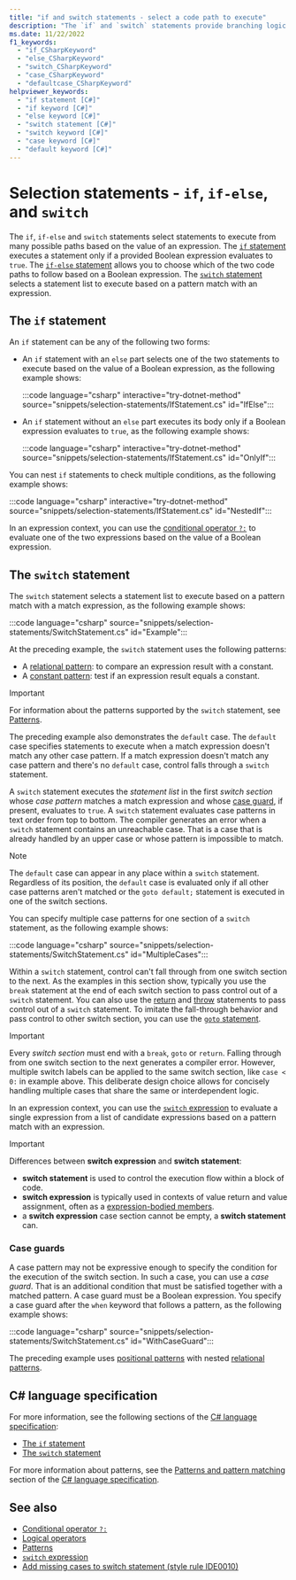 ```yaml
---
title: "if and switch statements - select a code path to execute"
description: "The `if` and `switch` statements provide branching logic in C#. You use `if, `else` and `switch` to choose the path your program follows."
ms.date: 11/22/2022
f1_keywords:
  - "if_CSharpKeyword"
  - "else_CSharpKeyword"
  - "switch_CSharpKeyword"
  - "case_CSharpKeyword"
  - "defaultcase_CSharpKeyword"
helpviewer_keywords:
  - "if statement [C#]"
  - "if keyword [C#]"
  - "else keyword [C#]"
  - "switch statement [C#]"
  - "switch keyword [C#]"
  - "case keyword [C#]"
  - "default keyword [C#]"
---
```

# Selection statements - `if`, `if-else`, and `switch`

The `if`, `if-else` and `switch` statements select statements to execute from many possible paths based on the value of an expression. The [`if` statement](#the-if-statement) executes a statement only if a provided Boolean expression evaluates to `true`. The [`if-else` statement](#the-if-statement) allows you to choose which of the two code paths to follow based on a Boolean expression. The [`switch` statement](#the-switch-statement) selects a statement list to execute based on a pattern match with an expression.

## The `if` statement

An `if` statement can be any of the following two forms:

- An `if` statement with an `else` part selects one of the two statements to execute based on the value of a Boolean expression, as the following example shows:

  :::code language="csharp" interactive="try-dotnet-method" source="snippets/selection-statements/IfStatement.cs" id="IfElse":::

- An `if` statement without an `else` part executes its body only if a Boolean expression evaluates to `true`, as the following example shows:

  :::code language="csharp" interactive="try-dotnet-method" source="snippets/selection-statements/IfStatement.cs" id="OnlyIf":::

You can nest `if` statements to check multiple conditions, as the following example shows:

:::code language="csharp" interactive="try-dotnet-method" source="snippets/selection-statements/IfStatement.cs" id="NestedIf":::

In an expression context, you can use the [conditional operator `?:`](../operators/conditional-operator.md) to evaluate one of the two expressions based on the value of a Boolean expression.

## The `switch` statement

The `switch` statement selects a statement list to execute based on a pattern match with a match expression, as the following example shows:

:::code language="csharp" source="snippets/selection-statements/SwitchStatement.cs" id="Example":::

At the preceding example, the `switch` statement uses the following patterns:

- A [relational pattern](../operators/patterns.md#relational-patterns): to compare an expression result with a constant.
- A [constant pattern](../operators/patterns.md#constant-pattern): test if an expression result equals a constant.

> [!IMPORTANT]
> For information about the patterns supported by the `switch` statement, see [Patterns](../operators/patterns.md).

The preceding example also demonstrates the `default` case. The `default` case specifies statements to execute when a match expression doesn't match any other case pattern. If a match expression doesn't match any case pattern and there's no `default` case, control falls through a `switch` statement.

A `switch` statement executes the *statement list* in the first *switch section* whose *case pattern* matches a match expression and whose [case guard](#case-guards), if present, evaluates to `true`. A `switch` statement evaluates case patterns in text order from top to bottom. The compiler generates an error when a `switch` statement contains an unreachable case. That is a case that is already handled by an upper case or whose pattern is impossible to match.

> [!NOTE]
> The `default` case can appear in any place within a `switch` statement. Regardless of its position, the `default` case is evaluated only if all other case patterns aren't matched or the `goto default;` statement is executed in one of the switch sections.

You can specify multiple case patterns for one section of a `switch` statement, as the following example shows:

:::code language="csharp" source="snippets/selection-statements/SwitchStatement.cs" id="MultipleCases":::

Within a `switch` statement, control can't fall through from one switch section to the next. As the examples in this section show, typically you use the `break` statement at the end of each switch section to pass control out of a `switch` statement. You can also use the [return](jump-statements.md#the-return-statement) and [throw](exception-handling-statements.md#the-throw-statement) statements to pass control out of a `switch` statement. To imitate the fall-through behavior and pass control to other switch section, you can use the [`goto` statement](jump-statements.md#the-goto-statement).

> [!IMPORTANT]
> Every *switch section* must end with a `break`, `goto` or `return`. Falling through from one switch section to the next generates a compiler error. However, multiple switch labels can be applied to the same switch section, like `case < 0:` in example above. This deliberate design choice allows for concisely handling multiple cases that share the same or interdependent logic.

In an expression context, you can use the [`switch` expression](../operators/switch-expression.md) to evaluate a single expression from a list of candidate expressions based on a pattern match with an expression.<br>

> [!IMPORTANT]
> Differences between **switch expression** and **switch statement**:
>
> - **switch statement** is used to control the execution flow within a block of code.
> - **switch expression** is typically used in contexts of value return and value assignment, often as a [expression-bodied members](../../programming-guide/statements-expressions-operators/expression-bodied-members.md).
> - a **switch expression** case section cannot be empty, a **switch statement** can.

### Case guards

A case pattern may not be expressive enough to specify the condition for the execution of the switch section. In such a case, you can use a *case guard*. That is an additional condition that must be satisfied together with a matched pattern. A case guard must be a Boolean expression. You specify a case guard after the `when` keyword that follows a pattern, as the following example shows:

:::code language="csharp" source="snippets/selection-statements/SwitchStatement.cs" id="WithCaseGuard":::

The preceding example uses [positional patterns](../operators/patterns.md#positional-pattern) with nested [relational patterns](../operators/patterns.md#relational-patterns).

## C# language specification

For more information, see the following sections of the [C# language specification](~/_csharpstandard/standard/README.md):

- [The `if` statement](~/_csharpstandard/standard/statements.md#1382-the-if-statement)
- [The `switch` statement](~/_csharpstandard/standard/statements.md#1383-the-switch-statement)

For more information about patterns, see the [Patterns and pattern matching](~/_csharpstandard/standard/patterns.md) section of the [C# language specification](~/_csharpstandard/standard/README.md).

## See also

- [Conditional operator `?:`](../operators/conditional-operator.md)
- [Logical operators](../operators/boolean-logical-operators.md)
- [Patterns](../operators/patterns.md)
- [`switch` expression](../operators/switch-expression.md)
- [Add missing cases to switch statement (style rule IDE0010)](../../../fundamentals/code-analysis/style-rules/ide0010.md)
